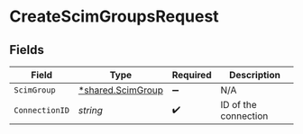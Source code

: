 # CreateScimGroupsRequest


## Fields

| Field                                                        | Type                                                         | Required                                                     | Description                                                  |
| ------------------------------------------------------------ | ------------------------------------------------------------ | ------------------------------------------------------------ | ------------------------------------------------------------ |
| `ScimGroup`                                                  | [*shared.ScimGroup](../../../pkg/models/shared/scimgroup.md) | :heavy_minus_sign:                                           | N/A                                                          |
| `ConnectionID`                                               | *string*                                                     | :heavy_check_mark:                                           | ID of the connection                                         |